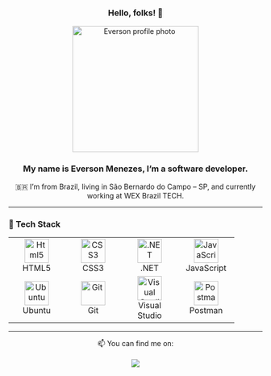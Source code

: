 <div align="center">

### Hello, folks! 👋

<img src="https://user-images.githubusercontent.com/56317408/125205396-66862980-e258-11eb-9255-563116f7aa91.jpg" width="250" alt="Everson profile photo" />

### My name is Everson Menezes, I’m a software developer.

🇧🇷 I’m from Brazil, living in São Bernardo do Campo – SP, and currently working at WEX Brazil TECH.

</div>

---

### 🧠 Tech Stack

<table align="center">
  <tr>
    <td align="center" width="96">
      <img src="https://seeklogo.com/images/H/html5-without-wordmark-color-logo-14D252D878-seeklogo.com.png" width="48" height="48" alt="Html5" />
      <br />HTML5
    </td>
    <td align="center" width="96">
      <img src="https://upload.wikimedia.org/wikipedia/commons/6/62/CSS3_logo.svg" width="48" height="48" alt="CSS3" />
      <br />CSS3
    </td>
    <td align="center" width="96">
      <img src="https://seeklogo.com/images/M/microsoft-net-framework-logo-B9BA1A3DA1-seeklogo.com.png" width="48" height="48" alt=".NET" />
      <br />.NET
    </td>
    <td align="center" width="96">
      <img src="https://upload.wikimedia.org/wikipedia/commons/9/99/Unofficial_JavaScript_logo_2.svg" width="48" height="48" alt="JavaScript" />
      <br />JavaScript
    </td>
  </tr>
  <tr>
    <td align="center" width="96">
      <img src="https://seeklogo.com/images/U/ubuntu-logo-8FDEC6A07B-seeklogo.com.png" width="48" height="48" alt="Ubuntu" />
      <br />Ubuntu
    </td>
    <td align="center" width="96">
      <img src="https://upload.wikimedia.org/wikipedia/commons/3/3f/Git_icon.svg" width="48" height="48" alt="Git" />
      <br />Git
    </td>
    <td align="center" width="96">
      <img src="https://seeklogo.com/images/M/microsoft-visual-studio-logo-9E65CA55F8-seeklogo.com.png" width="48" height="48" alt="Visual Studio" />
      <br />Visual Studio
    </td>
    <td align="center" width="96">
      <img src="https://www.vectorlogo.zone/logos/getpostman/getpostman-icon.svg" width="48" height="48" alt="Postman" />
      <br />Postman
    </td>
  </tr>
</table>

---

<div align="center">
  📫 You can find me on:<br><br>
  <a href="https://www.linkedin.com/in/everson-menezes-santos/">
    <img src="https://img.shields.io/badge/LinkedIn-0077B5?style=for-the-badge&logo=linkedin&logoColor=white" />
  </a>
</div>